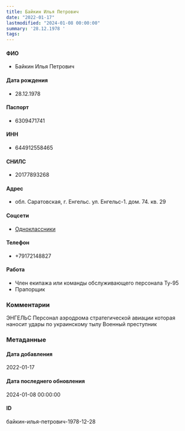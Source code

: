 ```yaml
---
title: Байкин Илья Петрович
date: "2022-01-17"
lastmodified: "2024-01-08 00:00:00"
summary: '28.12.1978 '
tags: 
---
```

<!--# pp1-->
<!--## Фигурант-->
<!--### Личные данные-->
#### ФИО
- Байкин Илья Петрович
#### Дата рождения
- 28.12.1978
#### Паспорт
- 6309471741
#### ИНН
- 644912558465
#### СНИЛС
- 20177893268
#### Адрес
- обл. Саратовская, г. Енгельс. ул. Енгельс-1. дом. 74. кв. 29
#### Соцсети
- [Одноклассники](https://ok.ru/profile/576015346158)
#### Телефон
- +79172148827
#### Работа
- Член екипажа или команды обслуживающего персонала Ту-95
- Прапорщик
### Комментарии
ЭНГЕЛЬС
Персонал аэродрома стратегической авиации которая наносит удары по украинскому тылу
Военный преступник
### Метаданные
#### Дата добавления
2022-01-17
#### Дата последнего обновления
2024-01-08 00:00:00
#### ID
байкин-илья-петрович-1978-12-28
<!--## END;-->
